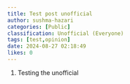 ```yaml
---
title: Test post unofficial
author: sushma-hazari
categories: [Public]
classification: Unofficial (Everyone)
tags: [test,opinion]
date: 2024-08-27 02:18:49 
likes: 0
---
```


1. Testing the unofficial